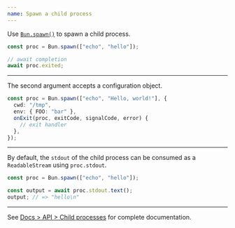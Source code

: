 ```yaml
---
name: Spawn a child process
---
```


Use [`Bun.spawn()`](https://bun.com/docs/api/spawn) to spawn a child process.

```ts
const proc = Bun.spawn(["echo", "hello"]);

// await completion
await proc.exited;
```

---

The second argument accepts a configuration object.

```ts
const proc = Bun.spawn(["echo", "Hello, world!"], {
  cwd: "/tmp",
  env: { FOO: "bar" },
  onExit(proc, exitCode, signalCode, error) {
    // exit handler
  },
});
```

---

By default, the `stdout` of the child process can be consumed as a `ReadableStream` using `proc.stdout`.

```ts
const proc = Bun.spawn(["echo", "hello"]);

const output = await proc.stdout.text();
output; // => "hello\n"
```

---

See [Docs > API > Child processes](https://bun.com/docs/api/spawn) for complete documentation.

